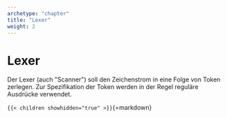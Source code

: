 ```yaml
---
archetype: "chapter"
title: "Lexer"
weight: 2
---
```



# Lexer

Der Lexer (auch "Scanner") soll den Zeichenstrom in eine Folge von Token
zerlegen. Zur Spezifikation der Token werden in der Regel reguläre Ausdrücke
verwendet.


`{{< children showhidden="true" >}}`{=markdown}
